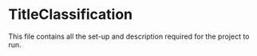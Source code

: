 # TitleClassification

This file contains all the set-up and description required for the project to run.